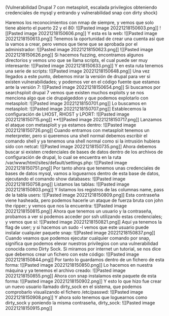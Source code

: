
(Vulnerabilidad Drupal 7 con metasploit, escalada privilegios obteniendo credenciales de mysql y entrando y vulnerabilidad snap con dirty shock)

Haremos los reconocimientos con nmap de siempre, y vemos que solo tiene abierto el puerto 22 y el 80:
![[Pasted image 20221218150603.png]]
![[Pasted image 20221218150606.png]]
Y esta es la web:
![[Pasted image 20221218150613.png]]
Tenemos la oportunidad de crear una cuenta así que la vamos a crear, pero vemos que tiene que se aprobada por el administrador:
![[Pasted image 20221218150623.png]]
![[Pasted image 20221218150626.png]]
Si hacemos fuzzing, encontramos algunos directorios y vemos uno que se llama scripts, el cual puede ser muy interesante:
![[Pasted image 20221218150633.png]]
Y en esta ruta tenemos una serie de scripts:
![[Pasted image 20221218150648.png]]
Una vez llegados a este punto, debemos mirar la versión de drupal para ver si existen vulnerabilidades; y podemos ver en el código fuente que estamos ante la versión 7:
![[Pasted image 20221218150654.png]]
Si buscamos por searchsploit drupal 7 vemos que existen muchos exploits y se nos menciona algo que cie drupalgeddon y que podemos explotarlo con metasploit:
![[Pasted image 20221218150701.png]]
Lo buscamos en metasploit:
![[Pasted image 20221218150707.png]]
Establecemos la configuración de LHOST, RHOST y LPORT:
![[Pasted image 20221218150715.png]]
**![[Pasted image 20221218150717.png]]
Lanzamos el ataque con metasploit y ya estamos dentro:
![[Pasted image 20221218150726.png]]
Cuando entramos con metasploit tenemos un meterpreter, pero si queremos una shell normal debemos escribir el comando shell y ya tenemos una shell normal como si la intrusión hubiera sido con netcat:
![[Pasted image 20221218150735.png]]
Ahora debemos buscar si existen credenciales de bases de datos dentro de los archivos de configuración de drupal, lo cual se encuentra en la ruta /var/www/html/sites/default/settings.php:
![[Pasted image 20221218150751.png]]
Por tanto ahora que tenemos unas credenciales de bases de datos mysql, vamos a loguearnos dentro de esta base de datos, ejecutando el comando show databases:
![[Pasted image 20221218150758.png]]
Listamos las tablas:
![[Pasted image 20221218150803.png]]
Y listamos los registros de las columnas name, pass de la tabla users:
![[Pasted image 20221218150809.png]]
Esta contraseña viene hasheada, pero podemos hacerle un ataque de fuerza bruta con john the ripper; y vemos que nos la encuentra:
![[Pasted image 20221218150815.png]]
Ahora que tenemos un usuario y la contraseña, probamos a ver si podemos acceder por ssh utilizando estas credenciales; y vemos que sí:
![[Pasted image 20221218150821.png]]
Aquí ya tenemos la flag de user; y si hacemos un sudo -l vemos que este usuario puede instalar cualquier paquete snap:
![[Pasted image 20221218150837.png]]
Cuando veamos que podemos ejecutar cualquier comando por snap, significa que podemos elevar nuestros privilegios con una vulnerabilidad conocida como Dirty Sock. Si miramos por internet un tutorial, se nos dice que debemos crear un fichero con este código:
![[Pasted image 20221218150844.png]]
Por tanto lo guardamos dentro de un fichero de esta forma:
![[Pasted image 20221218150850.png]]
Lo hacemos en nuestra máquina y ya tenemos el archivo creado:
![[Pasted image 20221218150855.png]]
Ahora con snap instalamos este paquete de esta forma:
![[Pasted image 20221218150902.png]]
Y esto lo que hizo fue crear un nuevo usuario llamado dirty_sock en el sistema, que podemos comprobarlo visualizando el fichero /etc/passwd:
![[Pasted image 20221218150908.png]]
Y ahora solo tenemos que loguearnos como dirty_sock y poniendo la misma contraseña, dirty_sock:
![[Pasted image 20221218150915.png]]
